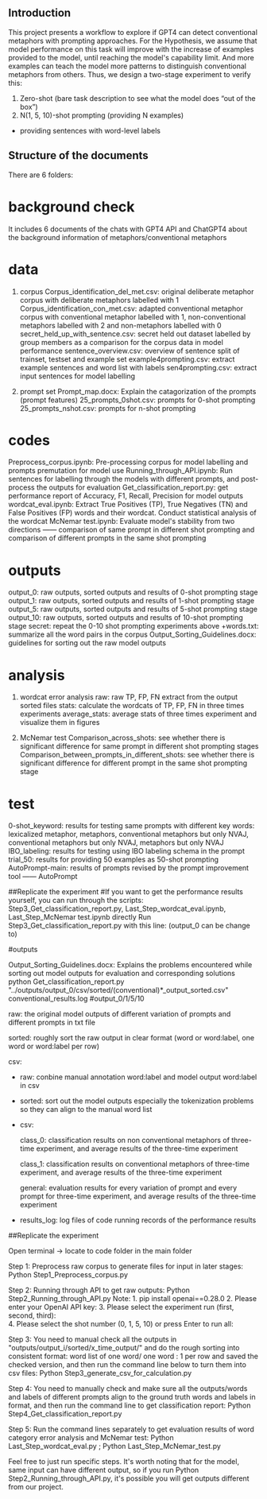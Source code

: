 ## Introduction
This project presents a workflow to explore if GPT4 can detect conventional metaphors with prompting approaches. For the Hypothesis, we assume that model performance on this task will improve with the increase of examples provided to the model, until reaching the model's capability limit. And more examples can teach the model more patterns to distinguish conventional metaphors from others. Thus, we design a two-stage experiment to verify this:

1.	Zero-shot (bare task description to see what the model does “out of the box”)
2.	N(1, 5, 10)-shot prompting (providing N examples)
-	providing sentences with word-level labels 


## Structure of the documents
There are 6 folders:

# background check
It includes 6 documents of the chats with GPT4 API and ChatGPT4 about the background information of metaphors/conventional metaphors

# data
1.	corpus
Corpus_identification_del_met.csv: original deliberate metaphor corpus with deliberate metaphors labelled with 1
Corpus_identification_con_met.csv: adapted conventional metaphor corpus with conventional metaphor labelled with 1, non-conventional metaphors labelled with 2 and non-metaphors labelled with 0
secret_held_up_with_sentence.csv: secret held out dataset labelled by group members as a comparison for the corpus data in model performance
sentence_overview.csv: overview of sentence split of trainset, testset and example set
example4prompting.csv: extract example sentences and word list with labels
sen4prompting.csv: extract input sentences for model labelling

2.	prompt set
Prompt_map.docx: Explain the catagorization of the prompts (prompt features)
25_prompts_0shot.csv: prompts for 0-shot prompting
25_prompts_nshot.csv: prompts for n-shot prompting

# codes
Preprocess_corpus.ipynb: Pre-processing corpus for model labelling and prompts premutation for model use
Running_through_API.ipynb: Run sentences for labelling through the models with different prompts, and post-process the outputs for evaluation
Get_classification_report.py: get performance report of Accuracy, F1, Recall, Precision for model outputs
wordcat_eval.ipynb: Extract True Positives (TP), True Negatives (TN) and False Positives (FP) words and their wordcat. Conduct statistical analysis of the wordcat
McNemar test.ipynb: Evaluate model's stability from two directions ——  comparison of same prompt in different shot prompting and comparison of different prompts in the same shot prompting

# outputs
output_0: raw outputs, sorted outputs and results of 0-shot prompting stage
output_1: raw outputs, sorted outputs and results of 1-shot prompting stage
output_5: raw outputs, sorted outputs and results of 5-shot prompting stage
output_10: raw outputs, sorted outputs and results of 10-shot prompting stage
secret: repeat the 0-10 shot prompting experiments above
+words.txt: summarize all the word pairs in the corpus
Output_Sorting_Guidelines.docx: guidelines for sorting out the raw model outputs

# analysis
1.	wordcat error analysis
raw: raw TP, FP, FN extract from the output sorted files
stats: calculate the wordcats of TP, FP, FN in three times experiments
average_stats: average stats of three times experiment and visualize them in figures

2.	McNemar test
Comparison_across_shots: see whether there is significant difference for same prompt in different shot prompting stages
Comparison_between_prompts_in_different_shots: see whether there is significant difference for different prompt in the same shot prompting stage

# test
0-shot_keyword: results for testing same prompts with different key words: lexicalized metaphor, metaphors, conventional metaphors but only NVAJ, conventional metaphors but only NVAJ, metaphors but only NVAJ
IBO_labeling: results for testing using IBO labeling schema in the prompt
trial_50: results for providing 50 examples as 50-shot prompting
AutoPrompt-main: results of prompts revised by the prompt improvement tool —— AutoPrompt

##Replicate the experiment
#If you want to get the performance results yourself, you can run through the scripts: Step3_Get_classification_report.py, Last_Step_wordcat_eval.ipynb, Last_Step_McNemar test.ipynb directly
Run Step3_Get_classification_report.py with this line: 
(output_0 can be change to)

#outputs

Output_Sorting_Guidelines.docx: Explains the problems encountered while sorting out model outputs for evaluation and corresponding solutions
python Get_classification_report.py "../outputs/output_0/csv/sorted/(conventional)*_output_sorted.csv" conventional_results.log
#output_0/1/5/10

raw: the original model outputs of different variation of prompts and different prompts in txt file

sorted: roughly sort the raw output in clear format (word or word:label, one word or word:label per row)

csv: 

- raw: conbine manual annotation word:label and model output word:label in csv

- sorted: sort out the model outputs especially the tokenization problems so they can align to the manual word list

- csv: 

	class_0: classification results on non conventional metaphors  of three-time experiment, and average results of the three-time experiment

	class_1: classification results on conventional metaphors of  three-time experiment, and average results of the three-time experiment

	general: evaluation results for every variation of prompt and every prompt for three-time experiment, and average results of the three-time experiment

- results_log: log files of code running records of the performance results


##Replicate the experiment

Open terminal -> locate to code folder in the main folder

Step 1: Preprocess raw corpus to generate files for input in later stages: Python Step1_Preprocess_corpus.py

Step 2: Running through API to get raw outputs: Python Step2_Running_through_API.py 
Note: 1. pip install openai==0.28.0
           2. Please enter your OpenAI API key: 
           3. Please select the experiment run (first, second, third):  
           4. Please select the shot number (0, 1, 5, 10) or press Enter to run all: 

Step 3: You need to manual check all the outputs in "outputs/output_i/sorted/x_time_output/" and do the rough sorting into consistent format: word list of one word/ one word : 1 per row and saved the checked version, and then run the command line below to turn them into csv files: Python Step3_generate_csv_for_calculation.py

Step 4: You need to manually check and make sure all the outputs/words and labels of different prompts align to the ground truth words and labels in format, and then run the command line to get classification report: Python Step4_Get_classification_report.py

Step 5: Run the command lines separately to get evaluation results of word category error analysis and McNemar test: Python Last_Step_wordcat_eval.py ; Python Last_Step_McNemar_test.py

Feel free to just run specific steps. It's worth noting that for the model, same input can have different output, so if you run Python Step2_Running_through_API.py, it's possible you will get outputs different from our project.